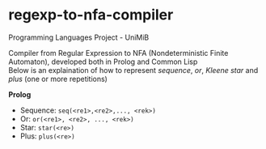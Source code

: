 # regexp-to-nfa-compiler
Programming Languages Project - UniMiB

Compiler from Regular Expression to NFA (Nondeterministic Finite Automaton), developed both in Prolog and Common Lisp\
Below is an explaination of how to represent _sequence_, _or_, _Kleene star_ and _plus_ (one or more repetitions)

**Prolog**
- Sequence: `seq(<re1>,<re2>,..., <rek>)`
- Or:       `or(<re1>, <re2>, ..., <rek>)`
- Star:     `star(<re>)`
- Plus:     `plus(<re>)`
